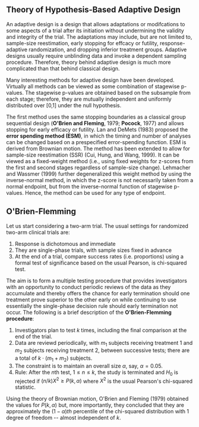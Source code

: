 ## Theory of Hypothesis-Based Adaptive Design

An adaptive design is a design that allows adaptations or modifcations to some aspects of a trial after its initiation without undermining the validity and integrity of the trial. The adaptations may include, but are not limited to, sample-size reestimation, early stopping for effcacy or futility, response-adaptive randomization, and dropping inferior treatment groups. Adaptive designs usually require unblinding data and invoke a dependent sampling procedure. Therefore, theory behind adaptive design is much more complicated than that behind classical design.

Many interesting methods for adaptive design have been developed. Virtually all methods can be viewed as some combination of stagewise p-values. The stagewise p-values are obtained based on the subsample from each stage; therefore, they are mutually independent and uniformly distributed over [0,1] under the null hypothesis. 

The first method uses the same stopping boundaries as a classical group sequential design (**O'Brien and Fleming**, 1979; **Pocock**, 1977) and allows stopping for early efficacy or futility. Lan and DeMets (1983) proposed the **error spending method (ESM)**, in which the timing and number of analyses can be changed based on a prespecified error-spending function. ESM is derived from Brownian motion. The method has been extended to allow for sample-size reestimation (SSR) (Cui, Hung, and Wang, 1999). It can be viewed as a fixed-weight method (i.e., using fixed weights for z-scores from the first and second stages regardless of sample-size change). Lehmacher and Wassmer (1999) further degeneralized this weight method by using the inverse-normal method, in which the z-score is not necessarily taken from a normal endpoint, but from the inverse-normal function of stagewise p-values. Hence, the method can be used for any type of endpoint.

## O'Brien-Flemming

Let us start considering a two-arm trial. The usual settings for randomized two-arm clinical trials are:

1. Response is dichotomous and immediate
2. They are single-phase trials, with sample sizes fixed in advance
3. At the end of a trial, compare success rates (i.e. proportions) using a formal test of significance based on the usual Pearson, is chi-squared test.

The aim is to form a multiple testing procedure that provides investigators with an opportunity to conduct periodic reviews of the data as they accumulate and thereby offers the chance for early termination should one treatment prove superior to the other early on while continuing to use essentially the single-phase decision rule should early termination not occur. The following is a brief description of the **O'Brien-Flemming procedure**:

1. Investigators plan to test $k$ times, including the final comparison at the end of the trial.
2. Data are reviewd periodically, with $m_1$ subjects receiving treatment 1 and $m_2$ subjects receiving treatment 2, between successive tests; there are a total of $k\cdot (m_1+m_2)$ subjects.
3. The constraint is to maintain an overall size $\alpha$, say, $\alpha = 0.05$.
4. Rule: After the $n$th test, $1 \le n \le k$, the study is terminated and $H_0$ is rejected if $(n/k)X^2 \ge P(k,\alpha)$ where $X^2$ is the usual Pearson's chi-squared statistic.

Using the theory of Brownian motion, O'Brien and Fleming (1979) obtained the values for $P(k,\alpha)$ but, more importantly, they concluded that they are approximately the $(1-\alpha)th$ percentile of the chi-squared distribution with 1 degree of freedom -- almost independent of $k$.

